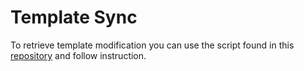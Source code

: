 # Template Sync

To retrieve template modification you can use the script found in this [repository](https://github.com/coopTilleuls/template-sync/blob/main/README.md) and follow instruction.
